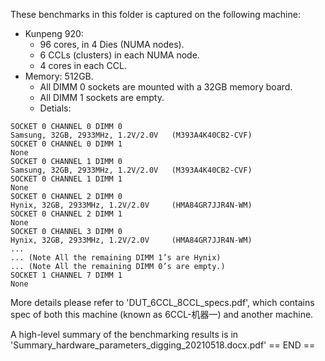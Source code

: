These benchmarks in this folder is captured on the following machine:
 - Kunpeng 920:
	 - 96 cores, in 4 Dies (NUMA nodes).
	 - 6 CCLs (clusters) in each NUMA node.
	 - 4 cores in each CCL.
 - Memory: 512GB.
	 - All DIMM 0 sockets are mounted with a 32GB memory board.
	 - All DIMM 1 sockets are empty.
	 - Detials:
```
SOCKET 0 CHANNEL 0 DIMM 0
Samsung, 32GB, 2933MHz, 1.2V/2.0V   (M393A4K40CB2-CVF)
SOCKET 0 CHANNEL 0 DIMM 1
None
SOCKET 0 CHANNEL 1 DIMM 0
Samsung, 32GB, 2933MHz, 1.2V/2.0V   (M393A4K40CB2-CVF)
SOCKET 0 CHANNEL 1 DIMM 1
None
SOCKET 0 CHANNEL 2 DIMM 0
Hynix, 32GB, 2933MHz, 1.2V/2.0V  	(HMA84GR7JJR4N-WM)
SOCKET 0 CHANNEL 2 DIMM 1
None
SOCKET 0 CHANNEL 3 DIMM 0
Hynix, 32GB, 2933MHz, 1.2V/2.0V  	(HMA84GR7JJR4N-WM)
...
... (Note All the remaining DIMM 1’s are Hynix)
... (Note All the remaining DIMM 0’s are empty.)
SOCKET 1 CHANNEL 7 DIMM 1
None
```

More details please refer to 'DUT_6CCL_8CCL_specs.pdf', which contains spec of both this machine (known as 6CCL-机器一) and another machine.

A high-level summary of the benchmarking results is in 'Summary_hardware_parameters_digging_20210518.docx.pdf'
== END ==

